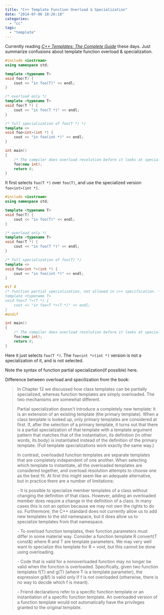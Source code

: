 ```yaml
---
title: "C++ Template Function Overload & Specialization"
date: "2014-07-06 18:26:18"
categories: 
  - "cc"
tags: 
  - "template"
---
```


Currently reading *[C++ Templates: The Complete Guide](http://www.amazon.com/C-Templates-The-Complete-Guide/dp/0201734842/)* these days. Just summarize confusions about template function overload & specialization.

```cpp
#include <iostream>
using namespace std;

template <typename T>
void foo(T) {
    cout << "in foo(T)" << endl;    
}

/* overload only */
template <typename T>
void foo(T *) {
    cout << "in foo(T *)" << endl;
}

/* full specialization of foo(T *) */
template <>
void foo<int>(int *) {
    cout << "in foo(int *)" << endl;
}

int main()
{
    /* The compiler does overload resolution before it looks at specializations. */
    foo(new int);
    return 0;
}
```

It first selects `foo(T *)` over `foo(T)`, and use the specialized version `foo<int>(int *)`.

```cpp
#include <iostream>
using namespace std;

template <typename T>
void foo(T) {
    cout << "in foo(T)" << endl;    
}

/* overload only */
template <typename T>
void foo(T *) {
    cout << "in foo(T *)" << endl;
}

/* full specialization of foo(T) */
template <>
void foo<int *>(int *) {
    cout << "in foo(int *)" << endl;
}

#if 0
/* function partial specialization, not allowed in c++ specification. */
template <typename T>
void foo<T *>(T *) {
    cout << "in foo<T *>(T *)" << endl;
}
#endif

int main()
{
    /* The compiler does overload resolution before it looks at specializations. */
    foo(new int);
    return 0;
}
```

Here it just selects `foo(T *)`. The `foo<int *>(int *)` version is not a specialization of it, and is not selected.

Note the syntax of function partial specialization(if possible) here.

Difference between overload and specilization from the book:

> In Chapter 12 we discussed how class templates can be partially specialized, whereas function templates are simply overloaded. The two mechanisms are somewhat different.
> 
> Partial specialization doesn't introduce a completely new template: It is an extension of an existing template (the primary template). When a class template is looked up, only primary templates are considered at first. If, after the selection of a primary template, it turns out that there is a partial specialization of that template with a template argument pattern that matches that of the instantiation, its definition (in other words, its body) is instantiated instead of the definition of the primary template. (Full template specializations work exactly the same way.)
> 
> In contrast, overloaded function templates are separate templates that are completely independent of one another. When selecting which template to instantiate, all the overloaded templates are considered together, and overload resolution attempts to choose one as the best fit. At first this might seem like an adequate alternative, but in practice there are a number of limitations:
> 
> \- It is possible to specialize member templates of a class without changing the definition of that class. However, adding an overloaded member does require a change in the definition of a class. In many cases this is not an option because we may not own the rights to do so. Furthermore, the C++ standard does not currently allow us to add new templates to the std namespace, but it does allow us to specialize templates from that namespace.
> 
> \- To overload function templates, their function parameters must differ in some material way. Consider a function template R convert(T const&) where R and T are template parameters. We may very well want to specialize this template for R = void, but this cannot be done using overloading.
> 
> \- Code that is valid for a nonoverloaded function may no longer be valid when the function is overloaded. Specifically, given two function templates f(T) and g(T) (where T is a template parameter), the expression g(&f) is valid only if f is not overloaded (otherwise, there is no way to decide which f is meant).
> 
> \- Friend declarations refer to a specific function template or an instantiation of a specific function template. An overloaded version of a function template would not automatically have the privileges granted to the original template.
